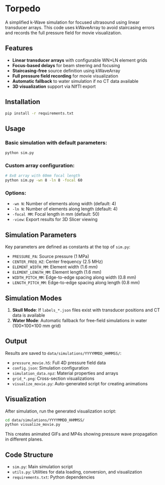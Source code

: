 # Torpedo

A simplified k-Wave simulation for focused ultrasound using linear transducer arrays. This code uses kWaveArray to avoid staircasing errors and records the full pressure field for movie visualization.

## Features

- **Linear transducer arrays** with configurable WN×LN element grids
- **Focus-based delays** for beam steering and focusing
- **Staircasing-free** source definition using kWaveArray
- **Full pressure field recording** for movie visualization
- **Automatic fallback** to water simulation if no CT data available
- **3D visualization** support via NIfTI export

## Installation

```bash
pip install -r requirements.txt
```

## Usage

### Basic simulation with default parameters:
```bash
python sim.py
```

### Custom array configuration:
```bash
# 8x8 array with 60mm focal length
python sim.py -wn 8 -ln 8 -focal 60
```

### Options:
- `-wn N`: Number of elements along width (default: 4)
- `-ln N`: Number of elements along length (default: 4)
- `-focal MM`: Focal length in mm (default: 50)
- `-view`: Export results for 3D Slicer viewing

## Simulation Parameters

Key parameters are defined as constants at the top of `sim.py`:

- `PRESSURE_PA`: Source pressure (1 MPa)
- `CENTER_FREQ_HZ`: Center frequency (2.5 MHz)
- `ELEMENT_WIDTH_MM`: Element width (1.6 mm)
- `ELEMENT_LENGTH_MM`: Element length (1.6 mm)
- `WIDTH_PITCH_MM`: Edge-to-edge spacing along width (0.8 mm)
- `LENGTH_PITCH_MM`: Edge-to-edge spacing along length (0.8 mm)

## Simulation Modes

1. **Skull Mode**: If `labels_*.json` files exist with transducer positions and CT data is available
2. **Water Mode**: Automatic fallback for free-field simulations in water (100×100×100 mm grid)

## Output

Results are saved to `data/simulations/YYYYMMDD_HHMMSS/`:

- `pressure_movie.h5`: Full 4D pressure field data
- `config.json`: Simulation configuration
- `simulation_data.npz`: Material properties and arrays
- `grid_*.png`: Cross-section visualizations
- `visualize_movie.py`: Auto-generated script for creating animations

## Visualization

After simulation, run the generated visualization script:
```bash
cd data/simulations/YYYYMMDD_HHMMSS/
python visualize_movie.py
```

This creates animated GIFs and MP4s showing pressure wave propagation in different planes.

## Code Structure

- `sim.py`: Main simulation script
- `utils.py`: Utilities for data loading, conversion, and visualization
- `requirements.txt`: Python dependencies

